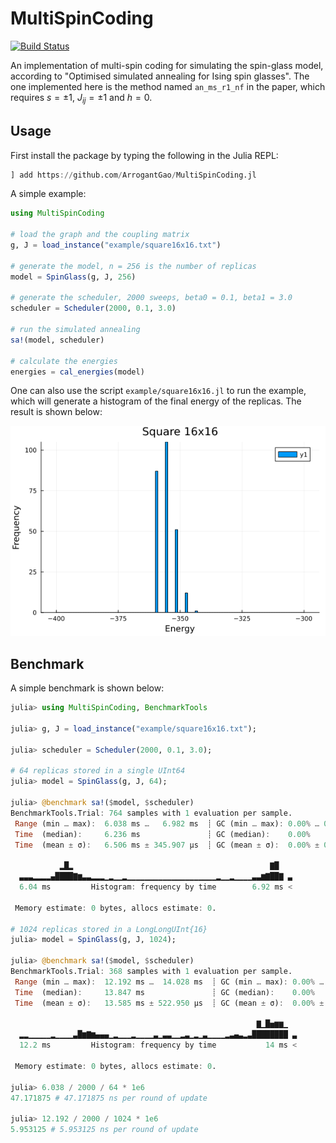 # MultiSpinCoding

<!-- [![Stable](https://img.shields.io/badge/docs-stable-blue.svg)](https://ArrogantGao.github.io/MultiSpinCoding.jl/stable/) -->
<!-- [![Dev](https://img.shields.io/badge/docs-dev-blue.svg)](https://ArrogantGao.github.io/MultiSpinCoding.jl/dev/) -->
[![Build Status](https://github.com/ArrogantGao/MultiSpinCoding.jl/actions/workflows/CI.yml/badge.svg?branch=main)](https://github.com/ArrogantGao/MultiSpinCoding.jl/actions/workflows/CI.yml?query=branch%3Amain)
<!-- [![Coverage](https://codecov.io/gh/ArrogantGao/MultiSpinCoding.jl/branch/main/graph/badge.svg)](https://codecov.io/gh/ArrogantGao/MultiSpinCoding.jl) -->


An implementation of multi-spin coding for simulating the spin-glass model, according to "Optimised simulated annealing for Ising spin glasses".
The one implemented here is the method named `an_ms_r1_nf` in the paper, which requires $s = \pm 1$, $J_{ij} = \pm 1$ and $h = 0$.

## Usage

First install the package by typing the following in the Julia REPL:
```julia
] add https://github.com/ArrogantGao/MultiSpinCoding.jl
```

A simple example:
```julia
using MultiSpinCoding

# load the graph and the coupling matrix
g, J = load_instance("example/square16x16.txt")

# generate the model, n = 256 is the number of replicas
model = SpinGlass(g, J, 256)

# generate the scheduler, 2000 sweeps, beta0 = 0.1, beta1 = 3.0
scheduler = Scheduler(2000, 0.1, 3.0)

# run the simulated annealing
sa!(model, scheduler)

# calculate the energies
energies = cal_energies(model)
```

One can also use the script `example/square16x16.jl` to run the example, which will generate a histogram of the final energy of the replicas. The result is shown below:

![](example/square16x16.png)

## Benchmark

A simple benchmark is shown below:

```julia
julia> using MultiSpinCoding, BenchmarkTools

julia> g, J = load_instance("example/square16x16.txt");

julia> scheduler = Scheduler(2000, 0.1, 3.0);

# 64 replicas stored in a single UInt64
julia> model = SpinGlass(g, J, 64);

julia> @benchmark sa!($model, $scheduler)
BenchmarkTools.Trial: 764 samples with 1 evaluation per sample.
 Range (min … max):  6.038 ms …   6.982 ms  ┊ GC (min … max): 0.00% … 0.00%
 Time  (median):     6.236 ms               ┊ GC (median):    0.00%
 Time  (mean ± σ):   6.506 ms ± 345.907 μs  ┊ GC (mean ± σ):  0.00% ± 0.00%

           ▂█▂                                            ▇█   
  ▃▃▃▂▂▂▂▄████▇▆▃▃▂▂▂▁▂▁▁▂▁▁▁▁▁▁▁▁▁▁▁▁▁▁▁▁▁▁▁▁▂▁▁▂▁▁▁▁▃▃▆▇██▇ ▃
  6.04 ms         Histogram: frequency by time        6.92 ms <

 Memory estimate: 0 bytes, allocs estimate: 0.

# 1024 replicas stored in a LongLongUInt{16}
julia> model = SpinGlass(g, J, 1024);

julia> @benchmark sa!($model, $scheduler)
BenchmarkTools.Trial: 368 samples with 1 evaluation per sample.
 Range (min … max):  12.192 ms …  14.028 ms  ┊ GC (min … max): 0.00% … 0.00%
 Time  (median):     13.847 ms               ┊ GC (median):    0.00%
 Time  (mean ± σ):   13.585 ms ± 522.950 μs  ┊ GC (mean ± σ):  0.00% ± 0.00%

                                                       ▇▁█▅▆▆▁  
  ▂▂▁▁▁▁▁▂▁▁▁▁▃█▆▇▆▄▄▄▁▂▁▁▁▂▁▁▁▁▃▁▃▃▁▁▂▃▁▂▁▃▁▁▁▁▂▃▄▃▂▃████████ ▃
  12.2 ms         Histogram: frequency by time           14 ms <

 Memory estimate: 0 bytes, allocs estimate: 0.

julia> 6.038 / 2000 / 64 * 1e6
47.171875 # 47.171875 ns per round of update    

julia> 12.192 / 2000 / 1024 * 1e6
5.953125 # 5.953125 ns per round of update
```